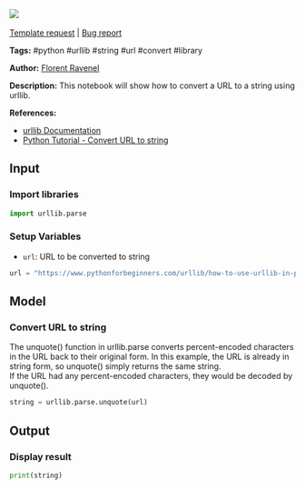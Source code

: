 <a href="https://app.naas.ai/user-redirect/naas/downloader?url=https://raw.githubusercontent.com/jupyter-naas/awesome-notebooks/master/Python/Python_Convert_URL_to_string.ipynb" target="_parent"><img src="https://naasai-public.s3.eu-west-3.amazonaws.com/open_in_naas.svg"/></a><br><br><a href="https://github.com/jupyter-naas/awesome-notebooks/issues/new?assignees=&labels=&template=template-request.md&title=Tool+-+Action+of+the+notebook+">Template request</a> | <a href="https://github.com/jupyter-naas/awesome-notebooks/issues/new?assignees=&labels=bug&template=bug_report.md&title=Python+-+Convert+URL+to+string:+Error+short+description">Bug report</a>

**Tags:** #python #urllib #string #url #convert #library

**Author:** [Florent Ravenel](http://linkedin.com/in/florent-ravenel)

**Description:** This notebook will show how to convert a URL to a string using urllib.

**References:**
- [urllib Documentation](https://docs.python.org/3/library/urllib.html)
- [Python Tutorial - Convert URL to string](https://www.pythonforbeginners.com/urllib/how-to-use-urllib-in-python)

## Input

### Import libraries


```python
import urllib.parse
```

### Setup Variables
- `url`: URL to be converted to string


```python
url = "https://www.pythonforbeginners.com/urllib/how-to-use-urllib-in-python"
```

## Model

### Convert URL to string
The unquote() function in urllib.parse converts percent-encoded characters in the URL back to their original form. In this example, the URL is already in string form, so unquote() simply returns the same string.<br>
If the URL had any percent-encoded characters, they would be decoded by unquote().


```python
string = urllib.parse.unquote(url)
```

## Output

### Display result


```python
print(string)
```

 
